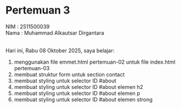 # Pertemuan 3

NIM : 2511500039<br>
Nama : Muhammad Alkautsar Dirgantara<br><br>

Hari ini, Rabu 08 Oktober 2025, saya belajar:
<ol>
  <li>menggunakan file emmet.html pertemuan-02 untuk file index.html pertemuan-03</li>
  <li>membuat struktur form untuk section contact</li>
  <li>membuat styling untuk selector ID #about</li>
  <li>membuat styling untuk selector ID #about elemen h2</li>
  <li>membuat styling untuk selector ID #about elemen p</li>
  <li>membuat styling untuk selector ID #about elemen strong</li>
</ol>